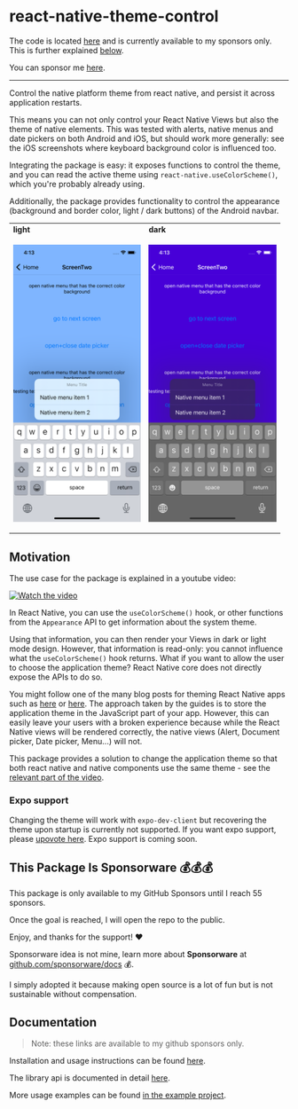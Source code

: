 # react-native-theme-control

The code is located [here](https://github.com/vonovak-org/react-native-theme-control) and is currently available to my sponsors only. This is further explained [below](README.md#this-package-is-sponsorware-).

You can sponsor me [here](https://github.com/sponsors/vonovak).
___

Control the native platform theme from react native, and persist it across application restarts.

This means you can not only control your React Native Views but also the theme of native elements. This was tested with alerts, native menus and date pickers on both Android and iOS, but should work more generally: see the iOS screenshots where keyboard background color is influenced too.

Integrating the package is easy: it exposes functions to control the theme, and you can read the active theme using `react-native.useColorScheme()`, which you're probably already using.

Additionally, the package provides functionality to control the appearance (background and border color, light / dark buttons) of the Android navbar.

<table>
  <tr><td><strong>light</strong></td><td><strong>dark</strong></td></tr>
  <tr>
    <td><p align="center"><img src="/img/light_mode.png" height="500"></p></td>
    <td><p align="center"><img src="/img/dark_mode.png" height="500"></p></td>
  </tr>
</table>

## Motivation

The use case for the package is explained in a youtube video:

[![Watch the video](https://img.youtube.com/vi/NNYQj_T0Sf8/sddefault.jpg)](https://youtu.be/NNYQj_T0Sf8)


In React Native, you can use the `useColorScheme()` hook, or other functions from the `Appearance` API to get information about the system theme.

Using that information, you can then render your Views in dark or light mode design. However, that information is read-only: you cannot influence what the `useColorScheme()` hook returns. What if you want to allow the user to choose the application theme? React Native core does not directly expose the APIs to do so.

You might follow one of the many blog posts for theming React Native apps such as [here](https://blog.logrocket.com/comprehensive-guide-dark-mode-react-native/#dark-mode-react-native-using-context-api) or [here](https://medium.com/@ratebseirawan/react-native-dark-mode-done-right-13f83b39a4ca). The approach taken by the guides is to store the application theme in the JavaScript part of your app. However, this can easily leave your users with a broken experience because while the React Native views will be rendered correctly, the native views (Alert, Document picker, Date picker, Menu...) will not.

This package provides a solution to change the application theme so that both react native and native components use the same theme - see the [relevant part of the video](https://youtu.be/NNYQj_T0Sf8?t=73).

### Expo support

Changing the theme will work with `expo-dev-client` but recovering the theme upon startup is currently not supported. If you want expo support, please [upovote here](https://github.com/vonovak/react-native-theme-control/issues/1). Expo support is coming soon.


## This Package Is Sponsorware 💰💰💰

This package is only available to my GitHub Sponsors until I reach 55 sponsors.

Once the goal is reached, I will open the repo to the public.

Enjoy, and thanks for the support! ❤️

Sponsorware idea is not mine, learn more about **Sponsorware** at [github.com/sponsorware/docs](https://github.com/sponsorware/docs) 💰.

I simply adopted it because making open source is a lot of fun but is not sustainable without compensation.

## Documentation

> Note: these links are available to my github sponsors only.

Installation and usage instructions can be found [here](https://github.com/vonovak-org/react-native-theme-control/tree/main/docs/install.md).

The library api is documented in detail [here](https://github.com/vonovak-org/react-native-theme-control/tree/main/docs/readme-internal.md).

More usage examples can be found [in the example project](https://github.com/vonovak-org/react-native-theme-control).
